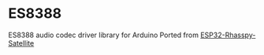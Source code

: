 # ES8388
ES8388 audio codec driver library for Arduino
Ported from [ESP32-Rhasspy-Satellite](https://github.com/Romkabouter/ESP32-Rhasspy-Satellite/tree/d286973956e50bb31821c19ea103c8e593aca9bc/PlatformIO/src/devices)
